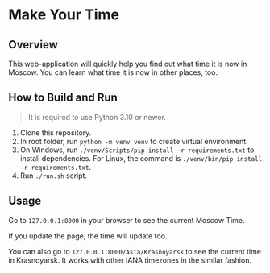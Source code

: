 # Make Your Time

## Overview

This web-application will quickly help you find out what time it is now in Moscow.
You can learn what time it is now in other places, too.

## How to Build and Run

> It is required to use Python 3.10 or newer.

1. Clone this repository.
2. In root folder, run `python -m venv venv` to create virtual environment.
3. On Windows, run `./venv/Scripts/pip install -r requirements.txt` to install dependencies.
For Linux, the command is `./venv/bin/pip install -r requirements.txt`.
4. Run `./run.sh` script.

## Usage

Go to `127.0.0.1:8000` in your browser to see the current Moscow Time.

If you update the page, the time will update too.

You can also go to `127.0.0.1:8000/Asia/Krasnoyarsk` to see the current time in Krasnoyarsk.
It works with other IANA timezones in the similar fashion.


